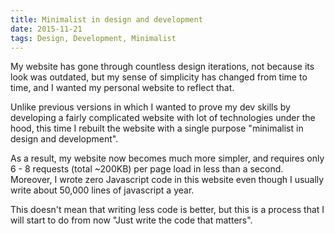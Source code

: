```yaml
---
title: Minimalist in design and development
date: 2015-11-21
tags: Design, Development, Minimalist
---
```


My website has gone through countless design iterations, not because its look
was outdated, but my sense of simplicity has changed from time to time, and I
wanted my personal website to reflect that.
<!--more-->

Unlike previous versions in which I wanted to prove my dev skills by developing a
fairly complicated website with lot of technologies under the hood, this time I rebuilt the website with a single purpose "minimalist in design and development".

As a result, my website now becomes much more simpler, and requires only 6 - 8
requests (total ~200KB) per page load in less than a second. Moreover, I wrote
zero Javascript code in this website even though I usually write about 50,000 lines of
javascript a year. 

This doesn't mean that writing less code is better, but this is a process that I will start to do from now "Just write the code that matters".




